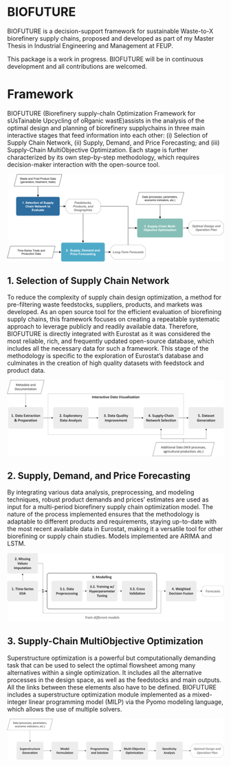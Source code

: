 # BIOFUTURE
BIOFUTURE is a decision-support framework for sustainable Waste-to-X biorefinery supply chains, proposed and developed as part of my Master Thesis in Industrial Engineering and Management at FEUP. 

This package is a work in progress. BIOFUTURE will be in continuous development and all contributions are welcomed.

# Framework

BIOFUTURE (Biorefinery supply-chaIn Optimization Framework for sUsTainable Upcycling of oRganic wastE)assists in the analysis of the optimal design and planning of biorefinery supplychains in three main interactive stages that feed information into each other: (i) Selection of Supply Chain Network, (ii) Supply, Demand, and Price Forecasting; and (iii) Supply-Chain MultiObjective Optimization. Each stage is further characterized by its own step-by-step methodology, which requires decision-maker interaction with the open-source tool.

![framework](/assets/BIOFUTURE_Framework.png)

## 1. Selection of Supply Chain Network

To reduce the complexity of supply chain design optimization, a method for pre-filtering waste feedstocks, suppliers, products, and markets was developed. As an open source tool for the efficient evaluation of biorefining supply chains, this framework focuses on creating a repeatable systematic approach to leverage publicly and readily available data. Therefore, BIOFUTURE is directly integrated with Eurostat as it was considered the most reliable, rich, and frequently updated open-source database, which includes all the necessary data for such a framework. This stage of the methodology is specific to the exploration of Eurostat’s database and culminates in the creation of high quality datasets with feedstock and product data.

![framework](/assets/BIOFUTURE_Stage1.png)

## 2. Supply, Demand, and Price Forecasting

By integrating various data analysis, preprocessing, and modeling techniques, robust product demands and prices’ estimates are used as input for a multi-period biorefinery supply chain optimization model. The nature of the process implemented ensures that the methodology is adaptable to different products and requirements, staying up-to-date with the most recent available data in Eurostat, making it a versatile tool for other biorefining or supply chain studies. Models implemented are ARIMA and LSTM.

![framework](/assets/BIOFUTURE_Stage2.png)

## 3. Supply-Chain MultiObjective Optimization

Superstructure optimization is a powerful but computationally demanding task that can be used to select the optimal flowsheet among many alternatives within a single optimization. It includes all the alternative processes in the design space, as well as the feedstocks and main outputs. All the links between these elements also have to be defined. BIOFUTURE includes a superstructure optimization module implemented as a mixed-integer linear programming model (MILP) via the Pyomo modeling language, which allows the use of multiple solvers.

![framework](/assets/BIOFUTURE_Stage3.png)

